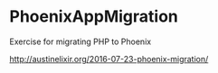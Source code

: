 # PhoenixAppMigration
Exercise for migrating PHP to Phoenix

http://austinelixir.org/2016-07-23-phoenix-migration/
